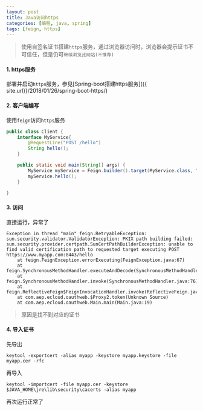 ```yaml
---
layout: post
title: Java访问https
categories: [编程, java, spring]
tags: [feign, https]
---
```


> 使用自签名证书搭建`https`服务，通过浏览器访问时，浏览器会提示证书不可信任，但是仍可`继续浏览此网站(不推荐)`

#### 1. https服务

部署并启动`https`服务，参见[Spring-boot搭建https服务]({{ site.url}}/2018/01/26/spring-boot-https/)

#### 2. 客户端编写
使用`feign`访问`https`服务

```java
public class Client {
    interface MyService{
        @RequestLine("POST /hello")
        String hello();
    }

    public static void main(String[] args) {
        MyService myService = Feign.builder().target(MyService.class, "https://www.myapp.com:8443");
        myService.hello();
    }

}
```

#### 3. 访问

直接运行，异常了
```
Exception in thread "main" feign.RetryableException: sun.security.validator.ValidatorException: PKIX path building failed: sun.security.provider.certpath.SunCertPathBuilderException: unable to find valid certification path to requested target executing POST https://www.myapp.com:8443/hello
	at feign.FeignException.errorExecuting(FeignException.java:67)
	at feign.SynchronousMethodHandler.executeAndDecode(SynchronousMethodHandler.java:104)
	at feign.SynchronousMethodHandler.invoke(SynchronousMethodHandler.java:76)
	at feign.ReflectiveFeign$FeignInvocationHandler.invoke(ReflectiveFeign.java:103)
	at com.aep.ecloud.oauthweb.$Proxy2.token(Unknown Source)
	at com.aep.ecloud.oauthweb.Main.main(Main.java:19)
```
> 原因是找不到对应的证书

#### 4. 导入证书

先导出
```
keytool -exportcert -alias myapp -keystore myapp.keystore -file myapp.cer -rfc
```

再导入
```
keytool -importcert -file myapp.cer -keystore $JAVA_HOME\jre\lib\security\cacerts -alias myapp
```

再次运行正常了